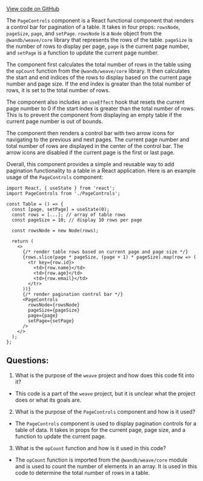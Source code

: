 [View code on GitHub](https://github.com/wandb/weave/weave-js/src/components/Panel2/ControlPage.tsx)

The `PageControls` component is a React functional component that renders a control bar for pagination of a table. It takes in four props: `rowsNode`, `pageSize`, `page`, and `setPage`. `rowsNode` is a `Node` object from the `@wandb/weave/core` library that represents the rows of the table. `pageSize` is the number of rows to display per page, `page` is the current page number, and `setPage` is a function to update the current page number.

The component first calculates the total number of rows in the table using the `opCount` function from the `@wandb/weave/core` library. It then calculates the start and end indices of the rows to display based on the current page number and page size. If the end index is greater than the total number of rows, it is set to the total number of rows.

The component also includes an `useEffect` hook that resets the current page number to 0 if the start index is greater than the total number of rows. This is to prevent the component from displaying an empty table if the current page number is out of bounds.

The component then renders a control bar with two arrow icons for navigating to the previous and next pages. The current page number and total number of rows are displayed in the center of the control bar. The arrow icons are disabled if the current page is the first or last page.

Overall, this component provides a simple and reusable way to add pagination functionality to a table in a React application. Here is an example usage of the `PageControls` component:

```
import React, { useState } from 'react';
import PageControls from './PageControls';

const Table = () => {
  const [page, setPage] = useState(0);
  const rows = [...]; // array of table rows
  const pageSize = 10; // display 10 rows per page

  const rowsNode = new Node(rows);

  return (
    <>
      {/* render table rows based on current page and page size */}
      {rows.slice(page * pageSize, (page + 1) * pageSize).map(row => (
        <tr key={row.id}>
          <td>{row.name}</td>
          <td>{row.age}</td>
          <td>{row.email}</td>
        </tr>
      ))}
      {/* render pagination control bar */}
      <PageControls
        rowsNode={rowsNode}
        pageSize={pageSize}
        page={page}
        setPage={setPage}
      />
    </>
  );
};
```
## Questions: 
 1. What is the purpose of the `weave` project and how does this code fit into it?
- This code is a part of the `weave` project, but it is unclear what the project does or what its goals are.

2. What is the purpose of the `PageControls` component and how is it used?
- The `PageControls` component is used to display pagination controls for a table of data. It takes in props for the current page, page size, and a function to update the current page.

3. What is the `opCount` function and how is it used in this code?
- The `opCount` function is imported from the `@wandb/weave/core` module and is used to count the number of elements in an array. It is used in this code to determine the total number of rows in a table.